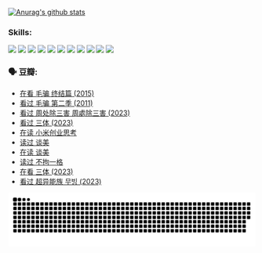 
[![Anurag's github stats](https://github-readme-stats.vercel.app/api?username=w940853815)](https://github.com/anuraghazra/github-readme-stats)

### Skills:

<code><img height="32" src="https://cdn.jsdelivr.net/npm/simple-icons@v5/icons/python.svg"></code>
<code><img height="32" src="https://cdn.jsdelivr.net/npm/simple-icons@v5/icons/javascript.svg"></code>
<code><img height="32" src="https://cdn.jsdelivr.net/npm/simple-icons@v5/icons/django.svg"></code>
<code><img height="32" src="https://cdn.jsdelivr.net/npm/simple-icons@v5/icons/flask.svg"></code>
<code><img height="32" src="https://cdn.jsdelivr.net/npm/simple-icons@v5/icons/vuetify.svg"></code>
<code><img height="32" src="https://cdn.jsdelivr.net/npm/simple-icons@v5/icons/git.svg"></code>
<code><img height="32" src="https://cdn.jsdelivr.net/npm/simple-icons@v5/icons/docker.svg"></code>
<code><img height="32" src="https://cdn.jsdelivr.net/npm/simple-icons@v5/icons/postgresql.svg"></code>
<code><img height="32" src="https://cdn.jsdelivr.net/npm/simple-icons@v5/icons/elasticsearch.svg"></code>
<code><img height="32" src="https://cdn.jsdelivr.net/npm/simple-icons@v5/icons/macos.svg"></code>
<code><img height="32" src="https://cdn.jsdelivr.net/npm/simple-icons@v5/icons/linux.svg"></code>

### 🗣 豆瓣:

<!-- DOUBAN-ACTIVITIES:START -->
- [在看 毛骗 终结篇‎ (2015)](https://www.douban.com/people/136069238/status/4581971924/?_i=13615742)
- [看过 毛骗 第二季‎ (2011)](https://www.douban.com/people/136069238/status/4581971810/?_i=13615742)
- [看过 周处除三害 周處除三害‎ (2023)](https://www.douban.com/people/136069238/status/4575646701/?_i=13615742)
- [看过 三体‎ (2023)](https://www.douban.com/people/136069238/status/4574263039/?_i=13615742)
- [在读 小米创业思考](https://www.douban.com/people/136069238/status/4572047905/?_i=13615742)
- [读过 谈美](https://www.douban.com/people/136069238/status/4572047629/?_i=13615742)
- [在读 谈美](https://www.douban.com/people/136069238/status/4560861771/?_i=13615742)
- [读过 不拘一格](https://www.douban.com/people/136069238/status/4560861445/?_i=13615742)
- [在看 三体‎ (2023)](https://www.douban.com/people/136069238/status/4558185093/?_i=13615742)
- [看过 超异能族 무빙‎ (2023)](https://www.douban.com/people/136069238/status/4556824186/?_i=13615742)
<!-- DOUBAN-ACTIVITIES:END -->


![Snake animation](https://raw.githubusercontent.com/w940853815/w940853815/output/github-contribution-grid-snake.svg)

<!--
**w940853815/w940853815** is a ✨ _special_ ✨ repository because its `README.md` (this file) appears on your GitHub profile.

Here are some ideas to get you started:

- 🔭 I’m currently working on ...
- 🌱 I’m currently learning ...
- 👯 I’m looking to collaborate on ...
- 🤔 I’m looking for help with ...
- 💬 Ask me about ...
- 📫 How to reach me: ...
- 😄 Pronouns: ...
- ⚡ Fun fact: ...
-->
